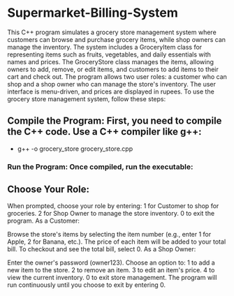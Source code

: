 # Supermarket-Billing-System
This C++ program simulates a grocery store management system where customers can browse and purchase grocery items, while shop owners can manage the inventory. The system includes a GroceryItem class for representing items such as fruits, vegetables, and daily essentials with names and prices. The GroceryStore class manages the items, allowing owners to add, remove, or edit items, and customers to add items to their cart and check out. The program allows two user roles: a customer who can shop and a shop owner who can manage the store's inventory. The user interface is menu-driven, and prices are displayed in rupees.
To use the grocery store management system, follow these steps:

## Compile the Program: First, you need to compile the C++ code. Use a C++ compiler like g++:

- g++ -o grocery_store grocery_store.cpp
### Run the Program: Once compiled, run the executable:

## Choose Your Role:
When prompted, choose your role by entering:
1 for Customer to shop for groceries.
2 for Shop Owner to manage the store inventory.
0 to exit the program.
As a Customer:

Browse the store's items by selecting the item number (e.g., enter 1 for Apple, 2 for Banana, etc.).
The price of each item will be added to your total bill.
To checkout and see the total bill, select 0.
As a Shop Owner:

Enter the owner's password (owner123).
Choose an option to:
1 to add a new item to the store.
2 to remove an item.
3 to edit an item's price.
4 to view the current inventory.
0 to exit store management.
The program will run continuously until you choose to exit by entering 0.
